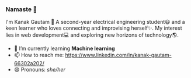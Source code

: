 ### Namaste 🙏

I'm Kanak Gautam 🎀
A second-year electrical engineering student😃 and a keen learner who loves connecting and improvising herself✨.
My interest lies in web development💻 and exploring new horizons of technology🌎.

- 🌱 I’m currently learning **Machine learning**
- 📫 How to reach me: https://www.linkedin.com/in/kanak-gautam-66302a202/
- 😄 Pronouns: _she/her_

